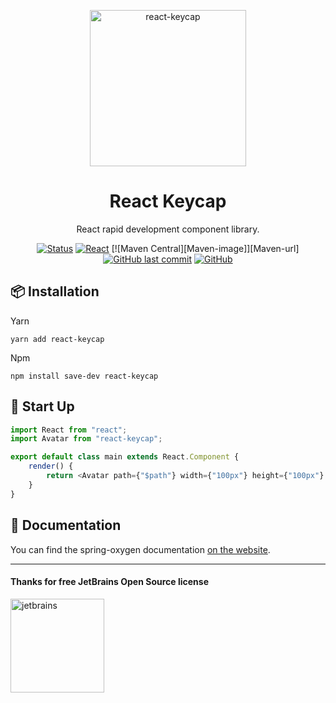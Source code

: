 <p align="center">
  <a href="https://github.com/ispong/react-keycap">
    <img alt="react-keycap" width="250" src="https://gitee.com/ispong/blog-images/raw/master/design/keycap.png">
  </a>
</p>

<h1 align="center">React Keycap</h1>

<div align="center">

React rapid development component library.

[![Status][Status-image]][Status-url] [![React][React-image]][React-url] [![Maven Central][Maven-image]][Maven-url] [![GitHub last commit][commit-image]][commit-url] [![GitHub][license-image]][license-url]

[Status-image]: https://img.shields.io/badge/status-developing-ff69b4?style=flat-square
[Status-url]: https://github.com/ispong/react-keycap
[React-image]: https://img.shields.io/badge/react-16.13.x-blue?style=flat-square
[React-url]: https://reactjs.org/
[npm-image]: https://img.shields.io/npm/v/react-keycap?style=flat-square
[npm-url]: https://www.npmjs.com/package/react-keycap
[commit-image]: https://img.shields.io/github/last-commit/ispong/react-keycap?style=flat-square
[commit-url]: https://github.com/ispong/react-keycap
[license-image]: https://img.shields.io/github/license/ispong/react-keycap?style=flat-square
[license-url]: https://github.com/ispong/react-keycap/blob/master/LICENSE

</div>

## 📦 Installation

Yarn

```shell
yarn add react-keycap
```

Npm

```shell script
npm install save-dev react-keycap
```

## 🔨 Start Up

```javascript
import React from "react";
import Avatar from "react-keycap";

export default class main extends React.Component {
	render() {
		return <Avatar path={"$path"} width={"100px"} height={"100px"} />;
	}
}
```

## 📄 Documentation

You can find the spring-oxygen documentation [on the website](https://ispong.gitee.io).  

***

#### Thanks for free JetBrains Open Source license

<a href="https://www.jetbrains.com/?from=react-keycap" target="_blank"><img src="https://gitee.com/ispong/blog-images/raw/master/idea/jetbrains-3.png" height="150" alt="jetbrains"/></a>
